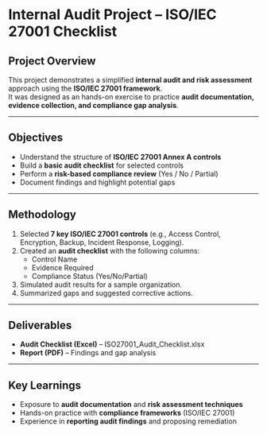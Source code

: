 # Internal Audit Project – ISO/IEC 27001 Checklist

## Project Overview
This project demonstrates a simplified **internal audit and risk assessment** approach using the **ISO/IEC 27001 framework**.  
It was designed as an hands-on exercise to practice **audit documentation, evidence collection, and compliance gap analysis**.

---

## Objectives
- Understand the structure of **ISO/IEC 27001 Annex A controls**  
- Build a **basic audit checklist** for selected controls  
- Perform a **risk-based compliance review** (Yes / No / Partial)  
- Document findings and highlight potential gaps  

---

## Methodology
1. Selected **7 key ISO/IEC 27001 controls** (e.g., Access Control, Encryption, Backup, Incident Response, Logging).  
2. Created an **audit checklist** with the following columns:  
   - Control Name  
   - Evidence Required  
   - Compliance Status (Yes/No/Partial)  
3. Simulated audit results for a sample organization.  
4. Summarized gaps and suggested corrective actions.  

---

## Deliverables
- **Audit Checklist (Excel)** – ISO27001_Audit_Checklist.xlsx  
- **Report (PDF)** – Findings and gap analysis  

---

## Key Learnings
- Exposure to **audit documentation** and **risk assessment techniques**  
- Hands-on practice with **compliance frameworks** (ISO/IEC 27001)  
- Experience in **reporting audit findings** and proposing remediation  


